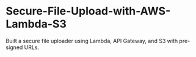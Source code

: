 # Secure-File-Upload-with-AWS-Lambda-S3
Built a secure file uploader using Lambda, API Gateway, and S3 with pre-signed URLs.
